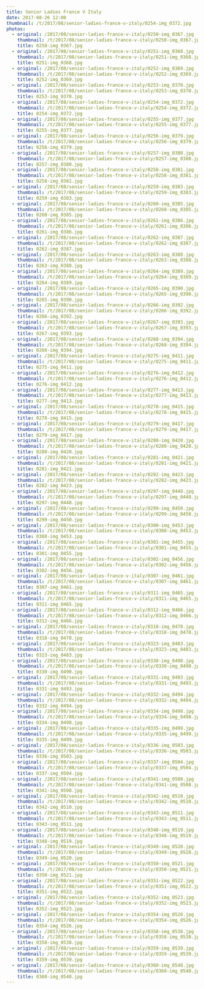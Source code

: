 ```yaml
---
title: Senior Ladies France V Italy
date: 2017-08-26 12:00
thumbnail: /t/2017/08/senior-ladies-france-v-italy/0254-img_0372.jpg
photos:
  - original: /2017/08/senior-ladies-france-v-italy/0250-img_0367.jpg
    thumbnail: /t/2017/08/senior-ladies-france-v-italy/0250-img_0367.jpg
    title: 0250-img_0367.jpg
  - original: /2017/08/senior-ladies-france-v-italy/0251-img_0368.jpg
    thumbnail: /t/2017/08/senior-ladies-france-v-italy/0251-img_0368.jpg
    title: 0251-img_0368.jpg
  - original: /2017/08/senior-ladies-france-v-italy/0252-img_0369.jpg
    thumbnail: /t/2017/08/senior-ladies-france-v-italy/0252-img_0369.jpg
    title: 0252-img_0369.jpg
  - original: /2017/08/senior-ladies-france-v-italy/0253-img_0370.jpg
    thumbnail: /t/2017/08/senior-ladies-france-v-italy/0253-img_0370.jpg
    title: 0253-img_0370.jpg
  - original: /2017/08/senior-ladies-france-v-italy/0254-img_0372.jpg
    thumbnail: /t/2017/08/senior-ladies-france-v-italy/0254-img_0372.jpg
    title: 0254-img_0372.jpg
  - original: /2017/08/senior-ladies-france-v-italy/0255-img_0377.jpg
    thumbnail: /t/2017/08/senior-ladies-france-v-italy/0255-img_0377.jpg
    title: 0255-img_0377.jpg
  - original: /2017/08/senior-ladies-france-v-italy/0256-img_0379.jpg
    thumbnail: /t/2017/08/senior-ladies-france-v-italy/0256-img_0379.jpg
    title: 0256-img_0379.jpg
  - original: /2017/08/senior-ladies-france-v-italy/0257-img_0380.jpg
    thumbnail: /t/2017/08/senior-ladies-france-v-italy/0257-img_0380.jpg
    title: 0257-img_0380.jpg
  - original: /2017/08/senior-ladies-france-v-italy/0258-img_0381.jpg
    thumbnail: /t/2017/08/senior-ladies-france-v-italy/0258-img_0381.jpg
    title: 0258-img_0381.jpg
  - original: /2017/08/senior-ladies-france-v-italy/0259-img_0383.jpg
    thumbnail: /t/2017/08/senior-ladies-france-v-italy/0259-img_0383.jpg
    title: 0259-img_0383.jpg
  - original: /2017/08/senior-ladies-france-v-italy/0260-img_0385.jpg
    thumbnail: /t/2017/08/senior-ladies-france-v-italy/0260-img_0385.jpg
    title: 0260-img_0385.jpg
  - original: /2017/08/senior-ladies-france-v-italy/0261-img_0386.jpg
    thumbnail: /t/2017/08/senior-ladies-france-v-italy/0261-img_0386.jpg
    title: 0261-img_0386.jpg
  - original: /2017/08/senior-ladies-france-v-italy/0262-img_0387.jpg
    thumbnail: /t/2017/08/senior-ladies-france-v-italy/0262-img_0387.jpg
    title: 0262-img_0387.jpg
  - original: /2017/08/senior-ladies-france-v-italy/0263-img_0388.jpg
    thumbnail: /t/2017/08/senior-ladies-france-v-italy/0263-img_0388.jpg
    title: 0263-img_0388.jpg
  - original: /2017/08/senior-ladies-france-v-italy/0264-img_0389.jpg
    thumbnail: /t/2017/08/senior-ladies-france-v-italy/0264-img_0389.jpg
    title: 0264-img_0389.jpg
  - original: /2017/08/senior-ladies-france-v-italy/0265-img_0390.jpg
    thumbnail: /t/2017/08/senior-ladies-france-v-italy/0265-img_0390.jpg
    title: 0265-img_0390.jpg
  - original: /2017/08/senior-ladies-france-v-italy/0266-img_0392.jpg
    thumbnail: /t/2017/08/senior-ladies-france-v-italy/0266-img_0392.jpg
    title: 0266-img_0392.jpg
  - original: /2017/08/senior-ladies-france-v-italy/0267-img_0393.jpg
    thumbnail: /t/2017/08/senior-ladies-france-v-italy/0267-img_0393.jpg
    title: 0267-img_0393.jpg
  - original: /2017/08/senior-ladies-france-v-italy/0268-img_0394.jpg
    thumbnail: /t/2017/08/senior-ladies-france-v-italy/0268-img_0394.jpg
    title: 0268-img_0394.jpg
  - original: /2017/08/senior-ladies-france-v-italy/0275-img_0411.jpg
    thumbnail: /t/2017/08/senior-ladies-france-v-italy/0275-img_0411.jpg
    title: 0275-img_0411.jpg
  - original: /2017/08/senior-ladies-france-v-italy/0276-img_0412.jpg
    thumbnail: /t/2017/08/senior-ladies-france-v-italy/0276-img_0412.jpg
    title: 0276-img_0412.jpg
  - original: /2017/08/senior-ladies-france-v-italy/0277-img_0413.jpg
    thumbnail: /t/2017/08/senior-ladies-france-v-italy/0277-img_0413.jpg
    title: 0277-img_0413.jpg
  - original: /2017/08/senior-ladies-france-v-italy/0278-img_0415.jpg
    thumbnail: /t/2017/08/senior-ladies-france-v-italy/0278-img_0415.jpg
    title: 0278-img_0415.jpg
  - original: /2017/08/senior-ladies-france-v-italy/0279-img_0417.jpg
    thumbnail: /t/2017/08/senior-ladies-france-v-italy/0279-img_0417.jpg
    title: 0279-img_0417.jpg
  - original: /2017/08/senior-ladies-france-v-italy/0280-img_0420.jpg
    thumbnail: /t/2017/08/senior-ladies-france-v-italy/0280-img_0420.jpg
    title: 0280-img_0420.jpg
  - original: /2017/08/senior-ladies-france-v-italy/0281-img_0421.jpg
    thumbnail: /t/2017/08/senior-ladies-france-v-italy/0281-img_0421.jpg
    title: 0281-img_0421.jpg
  - original: /2017/08/senior-ladies-france-v-italy/0282-img_0423.jpg
    thumbnail: /t/2017/08/senior-ladies-france-v-italy/0282-img_0423.jpg
    title: 0282-img_0423.jpg
  - original: /2017/08/senior-ladies-france-v-italy/0297-img_0448.jpg
    thumbnail: /t/2017/08/senior-ladies-france-v-italy/0297-img_0448.jpg
    title: 0297-img_0448.jpg
  - original: /2017/08/senior-ladies-france-v-italy/0299-img_0450.jpg
    thumbnail: /t/2017/08/senior-ladies-france-v-italy/0299-img_0450.jpg
    title: 0299-img_0450.jpg
  - original: /2017/08/senior-ladies-france-v-italy/0300-img_0453.jpg
    thumbnail: /t/2017/08/senior-ladies-france-v-italy/0300-img_0453.jpg
    title: 0300-img_0453.jpg
  - original: /2017/08/senior-ladies-france-v-italy/0301-img_0455.jpg
    thumbnail: /t/2017/08/senior-ladies-france-v-italy/0301-img_0455.jpg
    title: 0301-img_0455.jpg
  - original: /2017/08/senior-ladies-france-v-italy/0302-img_0456.jpg
    thumbnail: /t/2017/08/senior-ladies-france-v-italy/0302-img_0456.jpg
    title: 0302-img_0456.jpg
  - original: /2017/08/senior-ladies-france-v-italy/0307-img_0461.jpg
    thumbnail: /t/2017/08/senior-ladies-france-v-italy/0307-img_0461.jpg
    title: 0307-img_0461.jpg
  - original: /2017/08/senior-ladies-france-v-italy/0311-img_0465.jpg
    thumbnail: /t/2017/08/senior-ladies-france-v-italy/0311-img_0465.jpg
    title: 0311-img_0465.jpg
  - original: /2017/08/senior-ladies-france-v-italy/0312-img_0466.jpg
    thumbnail: /t/2017/08/senior-ladies-france-v-italy/0312-img_0466.jpg
    title: 0312-img_0466.jpg
  - original: /2017/08/senior-ladies-france-v-italy/0318-img_0478.jpg
    thumbnail: /t/2017/08/senior-ladies-france-v-italy/0318-img_0478.jpg
    title: 0318-img_0478.jpg
  - original: /2017/08/senior-ladies-france-v-italy/0323-img_0483.jpg
    thumbnail: /t/2017/08/senior-ladies-france-v-italy/0323-img_0483.jpg
    title: 0323-img_0483.jpg
  - original: /2017/08/senior-ladies-france-v-italy/0330-img_0490.jpg
    thumbnail: /t/2017/08/senior-ladies-france-v-italy/0330-img_0490.jpg
    title: 0330-img_0490.jpg
  - original: /2017/08/senior-ladies-france-v-italy/0331-img_0493.jpg
    thumbnail: /t/2017/08/senior-ladies-france-v-italy/0331-img_0493.jpg
    title: 0331-img_0493.jpg
  - original: /2017/08/senior-ladies-france-v-italy/0332-img_0494.jpg
    thumbnail: /t/2017/08/senior-ladies-france-v-italy/0332-img_0494.jpg
    title: 0332-img_0494.jpg
  - original: /2017/08/senior-ladies-france-v-italy/0334-img_0498.jpg
    thumbnail: /t/2017/08/senior-ladies-france-v-italy/0334-img_0498.jpg
    title: 0334-img_0498.jpg
  - original: /2017/08/senior-ladies-france-v-italy/0335-img_0499.jpg
    thumbnail: /t/2017/08/senior-ladies-france-v-italy/0335-img_0499.jpg
    title: 0335-img_0499.jpg
  - original: /2017/08/senior-ladies-france-v-italy/0336-img_0503.jpg
    thumbnail: /t/2017/08/senior-ladies-france-v-italy/0336-img_0503.jpg
    title: 0336-img_0503.jpg
  - original: /2017/08/senior-ladies-france-v-italy/0337-img_0504.jpg
    thumbnail: /t/2017/08/senior-ladies-france-v-italy/0337-img_0504.jpg
    title: 0337-img_0504.jpg
  - original: /2017/08/senior-ladies-france-v-italy/0341-img_0508.jpg
    thumbnail: /t/2017/08/senior-ladies-france-v-italy/0341-img_0508.jpg
    title: 0341-img_0508.jpg
  - original: /2017/08/senior-ladies-france-v-italy/0342-img_0510.jpg
    thumbnail: /t/2017/08/senior-ladies-france-v-italy/0342-img_0510.jpg
    title: 0342-img_0510.jpg
  - original: /2017/08/senior-ladies-france-v-italy/0343-img_0511.jpg
    thumbnail: /t/2017/08/senior-ladies-france-v-italy/0343-img_0511.jpg
    title: 0343-img_0511.jpg
  - original: /2017/08/senior-ladies-france-v-italy/0348-img_0519.jpg
    thumbnail: /t/2017/08/senior-ladies-france-v-italy/0348-img_0519.jpg
    title: 0348-img_0519.jpg
  - original: /2017/08/senior-ladies-france-v-italy/0349-img_0520.jpg
    thumbnail: /t/2017/08/senior-ladies-france-v-italy/0349-img_0520.jpg
    title: 0349-img_0520.jpg
  - original: /2017/08/senior-ladies-france-v-italy/0350-img_0521.jpg
    thumbnail: /t/2017/08/senior-ladies-france-v-italy/0350-img_0521.jpg
    title: 0350-img_0521.jpg
  - original: /2017/08/senior-ladies-france-v-italy/0351-img_0522.jpg
    thumbnail: /t/2017/08/senior-ladies-france-v-italy/0351-img_0522.jpg
    title: 0351-img_0522.jpg
  - original: /2017/08/senior-ladies-france-v-italy/0352-img_0523.jpg
    thumbnail: /t/2017/08/senior-ladies-france-v-italy/0352-img_0523.jpg
    title: 0352-img_0523.jpg
  - original: /2017/08/senior-ladies-france-v-italy/0354-img_0526.jpg
    thumbnail: /t/2017/08/senior-ladies-france-v-italy/0354-img_0526.jpg
    title: 0354-img_0526.jpg
  - original: /2017/08/senior-ladies-france-v-italy/0358-img_0538.jpg
    thumbnail: /t/2017/08/senior-ladies-france-v-italy/0358-img_0538.jpg
    title: 0358-img_0538.jpg
  - original: /2017/08/senior-ladies-france-v-italy/0359-img_0539.jpg
    thumbnail: /t/2017/08/senior-ladies-france-v-italy/0359-img_0539.jpg
    title: 0359-img_0539.jpg
  - original: /2017/08/senior-ladies-france-v-italy/0360-img_0540.jpg
    thumbnail: /t/2017/08/senior-ladies-france-v-italy/0360-img_0540.jpg
    title: 0360-img_0540.jpg
---
```

